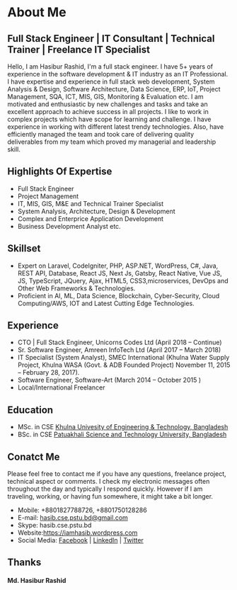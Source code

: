 # About Me
## Full Stack Engineer | IT Consultant | Technical Trainer | Freelance IT Specialist 
Hello, I am Hasibur Rashid, I'm a full stack engineer. I have 5+ years of experience in the software development & IT industry as an IT Professional. I have expertise and experience in full stack web development, System Analysis & Design, Software Architecture, Data Science, ERP, IoT, Project Management, SQA, ICT, MIS, GIS, Monitoring & Evaluation etc. I am motivated and enthusiastic by new challenges and tasks and take an excellent approach to achieve success in all projects. I like to work in complex projects which have scope for learning and challenge. I have experience in working with different latest trendy technologies. Also, have efficiently managed the team and took care of delivering quality deliverables from my team which proved my managerial and leadership skill.

## Highlights Of Expertise
- Full Stack Engineer
- Project Management
- IT, MIS, GIS, M&E and Technical Trainer Specialist
- System Analysis, Architecture, Design & Development
- Complex and Enterprice Application Development
- Business Development Analyst etc.

## Skillset
- Expert on Laravel, CodeIgniter, PHP, ASP.NET, WordPress, C#, Java, REST API, Database, React JS, Next Js, Gatsby, React Native, Vue JS, JS, TypeScript, JQuery, Ajax, HTML5, CSS3,microservices, DevOps and Other Web Frameworks & Technologies.
- Proficient in AI, ML, Data Science, Blockchain, Cyber-Security, Cloud Computing/AWS, IOT and Latest Cutting Edge Technologies.

## Experience
- CTO | Full Stack Engineer, Unicorns Codes Ltd (April 2018 – Continue)
- Sr. Software Engineer, Amreen InfoTech Ltd (April 2017 – March 2018)
- IT Specialist (System Analyst), SMEC International (Khulna Water Supply Project, Khulna WASA (Govt. & ADB Founded Project) November 11, 2015 – February 28, 2017).
- Software Engineer, Software-Art (March 2014 – October 2015 )
- Local/International Freelancer

## Education
- MSc. in CSE [Khulna Univesity of Engineering & Technology, Bangladesh](http://kuet.ac.bd)
- BSc. in CSE [Patuakhali Science and Technology University, Bangladesh](http://pstu.ac.bd)

## Conatct Me
Please feel free to contact me if you have any questions, freelance project, technical aspect or comments. I check my electronic messages often throughout the day and typically I respond quickly. However if I am traveling, working, or having fun somewhere, it might take a bit longer. 

- Mobile: +8801827788726, +8801750128286
- E-mail: hasib.cse.pstu.bd@gmail.com
- Skype: hasib.cse.pstu.bd
- Website:https://iamhasib.wordpress.com
- Social Media: [Facebook](https://facebook.com/hasibcsepstu) | [LinkedIn](https://www.linkedin.com/in/hasibur) | [Twitter](https://twitter.com/hasibur_rashid)

## Thanks
#### Md. Hasibur Rashid
